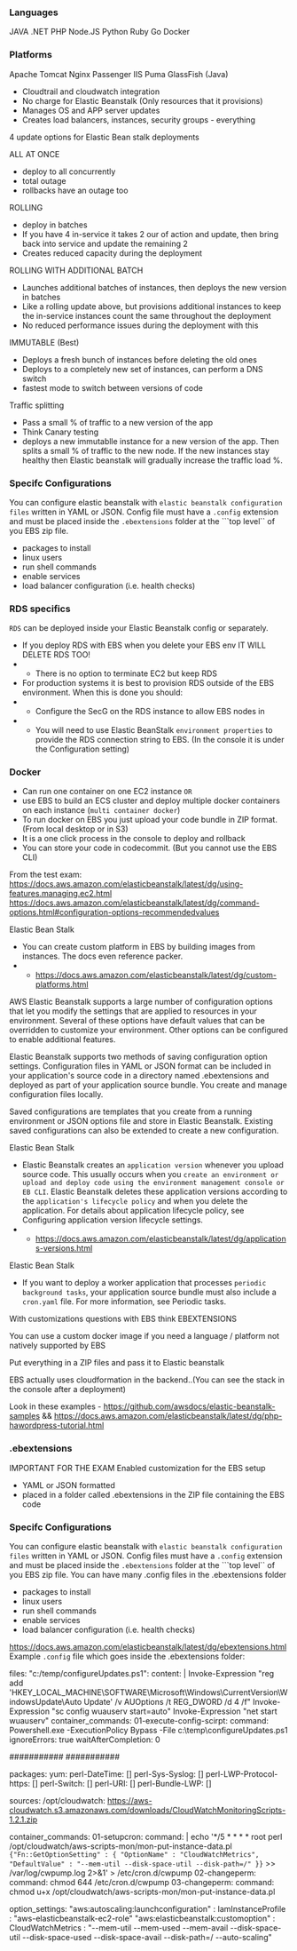 ### Languages ###
JAVA
.NET
PHP
Node.JS
Python
Ruby
Go
Docker

### Platforms ###
Apache
Tomcat
Nginx
Passenger
IIS
Puma
GlassFish (Java)

- Cloudtrail and cloudwatch integration
- No charge for Elastic Beanstalk (Only resources that it provisions)
- Manages OS and APP server updates
- Creates load balancers, instances, security groups - everything

4 update options for Elastic Bean stalk deployments

ALL AT ONCE
- deploy to all concurrently
- total outage
- rollbacks have an outage too

ROLLING
- deploy in batches
- If you have 4 in-service it takes 2 our of action and update, then bring back into service and update the remaining 2
- Creates reduced capacity during the deployment

ROLLING WITH ADDITIONAL BATCH
- Launches additional batches of instances, then deploys the new version in batches
- Like a rolling update above, but provisions additional instances to keep the in-service instances count the same throughout the deployment
- No reduced performance issues during the deployment with this

IMMUTABLE (Best)
- Deploys a fresh bunch of instances before deleting the old ones
- Deploys to a completely new set of instances, can perform a DNS switch
- fastest mode to switch between versions of code

Traffic splitting
- Pass a small % of traffic to a new version of the app
- Think Canary testing
- deploys a new immutablle instance for a new version of the app. Then splits a small % of traffic to the new node. If the new instances stay healthy then Elastic beanstalk will gradually increase the traffic load %.

### Specifc Configurations ###
You can configure elastic beanstalk with ```elastic beanstalk configuration files``` written in YAML or JSON. Config file must have a ```.config``` extension and must be placed inside the ```.ebextensions``` folder at the ```top level`` of you EBS zip file.
- packages to install
- linux users
- run shell commands
- enable services
- load balancer configuration (i.e. health checks)

### RDS specifics ###
```RDS``` can be deployed inside your Elastic Beanstalk config or separately.
- If you deploy RDS with EBS when you delete your EBS env IT WILL DELETE RDS TOO!
- - There is no option to terminate EC2 but keep RDS
- For production systems it is best to provision RDS outside of the EBS environment. When this is done you should:
- - Configure the SecG on the RDS instance to allow EBS nodes in
- - You will need to use Elastic BeanStalk ```environment properties``` to provide the RDS connection string to EBS. (In the console it is under the Configuration setting)

### Docker ###
- Can run one container on one EC2 instance
```OR```
- use EBS to build an ECS cluster and deploy multiple docker containers on each instance (```multi container docker```)
- To run docker on EBS you just upload your code bundle in ZIP format. (From local desktop or in S3)
- It is a one click process in the console to deploy and rollback
- You can store your code in codecommit. (But you cannot use the EBS CLI)


From the test exam:
https://docs.aws.amazon.com/elasticbeanstalk/latest/dg/using-features.managing.ec2.html
https://docs.aws.amazon.com/elasticbeanstalk/latest/dg/command-options.html#configuration-options-recommendedvalues

Elastic Bean Stalk
- You can create custom platform in EBS by building images from instances. The docs even reference packer.
- - https://docs.aws.amazon.com/elasticbeanstalk/latest/dg/custom-platforms.html

AWS Elastic Beanstalk supports a large number of configuration options that let you modify the settings that are applied to resources in your environment. Several of these options have default values that can be overridden to customize your environment. Other options can be configured to enable additional features.

Elastic Beanstalk supports two methods of saving configuration option settings. Configuration files in YAML or JSON format can be included in your application's source code in a directory named .ebextensions and deployed as part of your application source bundle. You create and manage configuration files locally.

Saved configurations are templates that you create from a running environment or JSON options file and store in Elastic Beanstalk. Existing saved configurations can also be extended to create a new configuration.

Elastic Bean Stalk
- Elastic Beanstalk creates an ```application version``` whenever you upload source code. This usually occurs when you ```create an environment or upload and deploy code using the environment management console or EB CLI```. Elastic Beanstalk deletes these application versions according to the ```application's lifecycle policy``` and when you delete the application. For details about application lifecycle policy, see Configuring application version lifecycle settings.
- - https://docs.aws.amazon.com/elasticbeanstalk/latest/dg/applications-versions.html

Elastic Bean Stalk
- If you want to deploy a worker application that processes ```periodic background tasks```, your application source bundle must also include a ```cron.yaml``` file. For more information, see Periodic tasks.

With customizations questions with EBS think EBEXTENSIONS

You can use a custom docker image if you need a language / platform not natively supported by EBS

Put everything in a ZIP files and pass it to Elastic beanstalk

EBS actually uses cloudformation in the backend..(You can see the stack in the console after a deployment)

Look in these examples - https://github.com/awsdocs/elastic-beanstalk-samples && https://docs.aws.amazon.com/elasticbeanstalk/latest/dg/php-hawordpress-tutorial.html

### .ebextensions ###
IMPORTANT FOR THE EXAM
Enabled
customization for the EBS setup
- YAML or JSON formatted
- placed in a folder called .ebextensions in the ZIP file containing the EBS code

### Specifc Configurations ###
You can configure elastic beanstalk with ```elastic beanstalk configuration files``` written in YAML or JSON. Config files must have a ```.config``` extension and must be placed inside the ```.ebextensions``` folder at the ```top level`` of you EBS zip file. You can have many .config files in the .ebextensions folder
- packages to install
- linux users
- run shell commands
- enable services
- load balancer configuration (i.e. health checks)

https://docs.aws.amazon.com/elasticbeanstalk/latest/dg/ebextensions.html
Example ```.config``` file which goes inside the .ebextensions folder:

files:
  "c:/temp/configureUpdates.ps1":
    content: |
      Invoke-Expression "reg add 'HKEY_LOCAL_MACHINE\SOFTWARE\Microsoft\Windows\CurrentVersion\WindowsUpdate\Auto Update' /v AUOptions /t REG_DWORD /d 4 /f"
      Invoke-Expression "sc config wuauserv start=auto"
      Invoke-Expression "net start wuauserv"
container_commands:
  01-execute-config-scirpt:
    command: Powershell.exe -ExecutionPolicy Bypass -File c:\\temp\\configureUpdates.ps1
    ignoreErrors: true
    waitAfterCompletion: 0

###########
###########

packages:
  yum:
    perl-DateTime: []
    perl-Sys-Syslog: []
    perl-LWP-Protocol-https: []
    perl-Switch: []
    perl-URI: []
    perl-Bundle-LWP: []

sources: 
  /opt/cloudwatch: https://aws-cloudwatch.s3.amazonaws.com/downloads/CloudWatchMonitoringScripts-1.2.1.zip
  
container_commands:
  01-setupcron:
    command: |
      echo '*/5 * * * * root perl /opt/cloudwatch/aws-scripts-mon/mon-put-instance-data.pl `{"Fn::GetOptionSetting" : { "OptionName" : "CloudWatchMetrics", "DefaultValue" : "--mem-util --disk-space-util --disk-path=/" }}` >> /var/log/cwpump.log 2>&1' > /etc/cron.d/cwpump
  02-changeperm:
    command: chmod 644 /etc/cron.d/cwpump
  03-changeperm:
    command: chmod u+x /opt/cloudwatch/aws-scripts-mon/mon-put-instance-data.pl

option_settings:
  "aws:autoscaling:launchconfiguration" :
    IamInstanceProfile : "aws-elasticbeanstalk-ec2-role"
  "aws:elasticbeanstalk:customoption" :
    CloudWatchMetrics : "--mem-util --mem-used --mem-avail --disk-space-util --disk-space-used --disk-space-avail --disk-path=/ --auto-scaling"